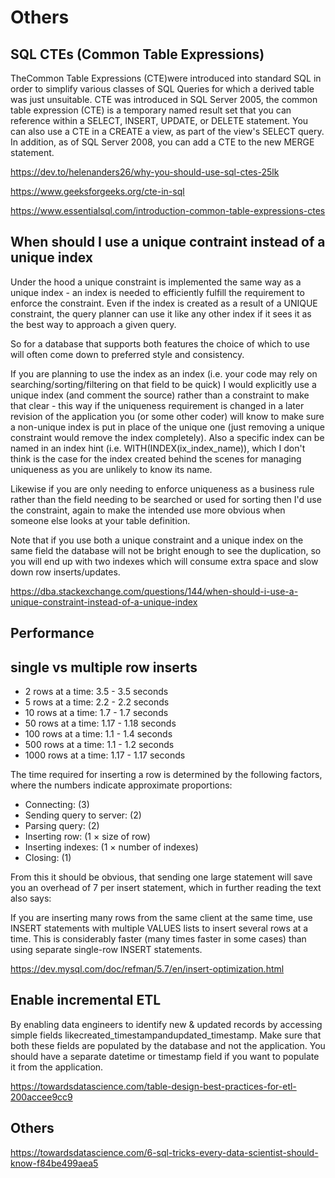 # Others

## SQL CTEs (Common Table Expressions)

TheCommon Table Expressions (CTE)were introduced into standard SQL in order to simplify various classes of SQL Queries for which a derived table was just unsuitable. CTE was introduced in SQL Server 2005, the common table expression (CTE) is a temporary named result set that you can reference within a SELECT, INSERT, UPDATE, or DELETE statement. You can also use a CTE in a CREATE a view, as part of the view's SELECT query. In addition, as of SQL Server 2008, you can add a CTE to the new MERGE statement.

<https://dev.to/helenanders26/why-you-should-use-sql-ctes-25lk>

<https://www.geeksforgeeks.org/cte-in-sql>

<https://www.essentialsql.com/introduction-common-table-expressions-ctes>

## When should I use a unique contraint instead of a unique index

Under the hood a unique constraint is implemented the same way as a unique index - an index is needed to efficiently fulfill the requirement to enforce the constraint. Even if the index is created as a result of a UNIQUE constraint, the query planner can use it like any other index if it sees it as the best way to approach a given query.

So for a database that supports both features the choice of which to use will often come down to preferred style and consistency.

If you are planning to use the index as an index (i.e. your code may rely on searching/sorting/filtering on that field to be quick) I would explicitly use a unique index (and comment the source) rather than a constraint to make that clear - this way if the uniqueness requirement is changed in a later revision of the application you (or some other coder) will know to make sure a non-unique index is put in place of the unique one (just removing a unique constraint would remove the index completely). Also a specific index can be named in an index hint (i.e. WITH(INDEX(ix_index_name)), which I don't think is the case for the index created behind the scenes for managing uniqueness as you are unlikely to know its name.

Likewise if you are only needing to enforce uniqueness as a business rule rather than the field needing to be searched or used for sorting then I'd use the constraint, again to make the intended use more obvious when someone else looks at your table definition.

Note that if you use both a unique constraint and a unique index on the same field the database will not be bright enough to see the duplication, so you will end up with two indexes which will consume extra space and slow down row inserts/updates.

<https://dba.stackexchange.com/questions/144/when-should-i-use-a-unique-constraint-instead-of-a-unique-index>

## Performance

## single vs multiple row inserts

- 2 rows at a time: 3.5 - 3.5 seconds
- 5 rows at a time: 2.2 - 2.2 seconds
- 10 rows at a time: 1.7 - 1.7 seconds
- 50 rows at a time: 1.17 - 1.18 seconds
- 100 rows at a time: 1.1 - 1.4 seconds
- 500 rows at a time: 1.1 - 1.2 seconds
- 1000 rows at a time: 1.17 - 1.17 seconds

The time required for inserting a row is determined by the following factors, where the numbers indicate approximate proportions:

- Connecting: (3)
- Sending query to server: (2)
- Parsing query: (2)
- Inserting row: (1 × size of row)
- Inserting indexes: (1 × number of indexes)
- Closing: (1)

From this it should be obvious, that sending one large statement will save you an overhead of 7 per insert statement, which in further reading the text also says:

If you are inserting many rows from the same client at the same time, use INSERT statements with multiple VALUES lists to insert several rows at a time. This is considerably faster (many times faster in some cases) than using separate single-row INSERT statements.

<https://dev.mysql.com/doc/refman/5.7/en/insert-optimization.html>

## Enable incremental ETL

By enabling data engineers to identify new & updated records by accessing simple fields likecreated_timestampandupdated_timestamp. Make sure that both these fields are populated by the database and not the application. You should have a separate datetime or timestamp field if you want to populate it from the application.

<https://towardsdatascience.com/table-design-best-practices-for-etl-200accee9cc9>

## Others

<https://towardsdatascience.com/6-sql-tricks-every-data-scientist-should-know-f84be499aea5>
